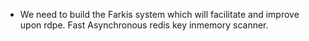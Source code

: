 
- We need to build the Farkis system which will facilitate and improve upon rdpe.
Fast Asynchronous redis key inmemory scanner.



